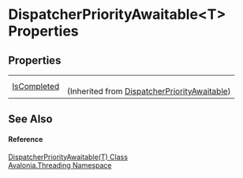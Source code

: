 # DispatcherPriorityAwaitable&lt;T&gt; Properties




## Properties
<table>
<tr>
<td><a href="P_Avalonia_Threading_DispatcherPriorityAwaitable_IsCompleted">IsCompleted</a></td>
<td><br />(Inherited from <a href="T_Avalonia_Threading_DispatcherPriorityAwaitable">DispatcherPriorityAwaitable</a>)</td>
</tr>
</table>

## See Also


#### Reference
<a href="T_Avalonia_Threading_DispatcherPriorityAwaitable_1">DispatcherPriorityAwaitable(T) Class</a>  
<a href="N_Avalonia_Threading">Avalonia.Threading Namespace</a>  
